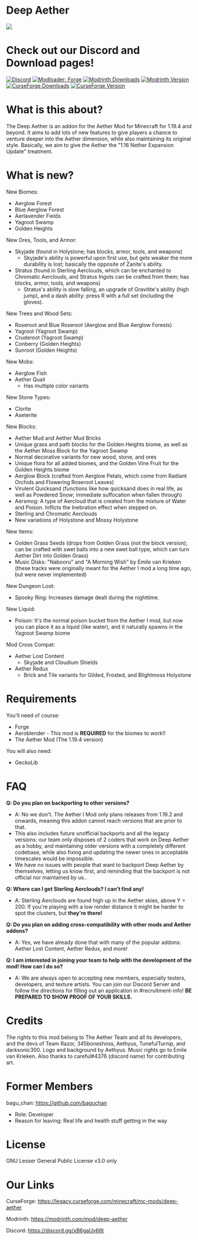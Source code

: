 # Deep Aether
![](https://cdn.discordapp.com/attachments/1045643746089373747/1104824924520063126/image.png)

# Check out our Discord and Download pages!

[![Discord](https://img.shields.io/discord/118816101936267265.svg?label=discord&logoColor=FFFFFF&logo=discord&color=7289DA&style=flat-square)](https://discord.gg/mnGnZKRRK3)
[![Modloader: Forge](https://img.shields.io/badge/mod%20loader-forge-CC974D?style=flat-square)](https://files.minecraftforge.net/net/minecraftforge/forge/)
[![Modrinth Downloads](https://img.shields.io/modrinth/dt/YhmgMVyu?color=00AF5C&logo=modrinth)](https://modrinth.com/mod/deep-aether)
[![Modrinth Version](https://img.shields.io/modrinth/game-versions/YhmgMVyu?color=00AF5C&label=latest&logo=modrinth&last=true)](https://modrinth.com/mod/deep-aether)
[![CurseForge Downloads](http://cf.way2muchnoise.eu/852465.svg)](https://www.curseforge.com/minecraft/mc-mods/deep-aether)
[![CurseForge Version](http://cf.way2muchnoise.eu/versions/852465_latest.svg)](https://www.curseforge.com/minecraft/mc-mods/deep-aether)

# What is this about?

The Deep Aether is an addon for the Aether Mod for Minecraft for 1.19.4 and beyond.
It aims to add lots of new features to give players a chance to venture deeper into the Aether dimension, while also maintaining its original style.
Basically, we aim to give the Aether the "1.16 Nether Expansion Update" treatment.
 
 # What is new?

New Biomes:
 - Aerglow Forest
 - Blue Aerglow Forest
 - Aerlavender Fields
 - Yagroot Swamp
 - Golden Heights
 
New Ores, Tools, and Armor:
 - Skyjade (found in Holystone; has blocks, armor, tools, and weapons)
   - Skyjade's ability is powerful upon first use, but gets weaker the more durability is lost; basically the opposite of Zanite's ability.
 - Stratus (found in Sterling Aerclouds, which can be enchanted to Chromatic Aerclouds, and Stratus Ingots can be crafted from them; has blocks, armor, tools, and weapons)
   - Stratus's ability is slow falling, an upgrade of Gravitite's ability (high jump), and a dash ability: press R with a full set (including the gloves).
  
New Trees and Wood Sets:
 - Roseroot and Blue Roseroot (Aerglow and Blue Aerglow Forests)
 - Yagroot (Yagroot Swamp)
 - Cruderoot (Yagroot Swamp)
 - Conberry (Golden Heights)
 - Sunroot (Golden Heights)
 
New Mobs:
 - Aerglow Fish
 - Aether Quail
   - Has multiple color variants
 
New Stone Types:
 - Clorite
 - Aseterite
 
New Blocks:
 - Aether Mud and Aether Mud Bricks
 - Unique grass and path blocks for the Golden Heights biome, as well as the Aether Moss Block for the Yagroot Swamp
 - Normal decorative variants for new wood, stone, and ores
 - Unique flora for all added biomes, and the Golden Vine Fruit for the Golden Heights biome
 - Aerglow Block (crafted from Aerglow Petals, which come from Radiant Orchids and Flowering Roseroot Leaves)
 - Virulent Quicksand (functions like how quicksand does in real life, as well as Powdered Snow; immediate suffocation when fallen through)
 - Aersmog: A type of Aercloud that is created from the mixture of Water and Poison. Inflicts the Inebration effect when stepped on.
 - Sterling and Chromatic Aerclouds
 - New variations of Holystone and Mossy Holystone
 
New Items:
 - Golden Grass Seeds (drops from Golden Grass (not the block version); can be crafted with swet balls into a new swet ball type, which can turn Aether Dirt into Golden Grass)
 - Music Disks: "Nabooru" and "A Morning Wish" by Emile van Krieken (these tracks were originally meant for the Aether I mod a long time ago, but were never implemented)

New Dungeon Loot:
 - Spooky Ring: Increases damage dealt during the nighttime.

New Liquid:
 - Poison: It's the normal poison bucket from the Aether I mod, but now you can place it as a liquid (like water), and it naturally spawns in the Yagroot Swamp biome

Mod Cross Compat:
 - Aether Lost Content
    - Skyjade and Cloudium Shields
 - Aether Redux
    - Brick and Tile variants for Gilded, Frosted, and Blightmoss Holystone

# Requirements

You'll need of course:
 - Forge
 - Aeroblender - This mod is **REQUIRED** for the biomes to work!!
 - The Aether Mod (The 1.19.4 version)
 
 You will also need:
 - GeckoLib

 
# FAQ

__Q: Do you plan on backporting to other versions?__
  - A: No we don't. The Aether I Mod only plans releases from 1.19.2 and onwards, meaning this addon cannot reach versions that are prior to that.
  - This also includes future unofficial backports and all the legacy versions: our team only disposes of 2 coders that work on Deep Aether as a hobby, and maintaining older versions with a completely different codebase, while also fixing and updating the newer ones in acceptable timescales would be impossible.
  - We have no issues with people that want to backport Deep Aether by themselves, letting us know first, and reminding that the backport is not official nor maintained by us..

__Q: Where can I get Sterling Aerclouds? I can't find any!__
  - A: Sterling Aerclouds are found high up in the Aether skies, above Y = 200. If you're playing with a low render distance it might be harder to spot the clusters, but __they're there!__

__Q: Do you plan on adding cross-compatibility with other mods and Aether addons?__
  - A: Yes, we have already done that with many of the popular addons: Aether Lost Content, Aether Redux, and more!

__Q: I am interested in joining your team to help with the development of the mod! How can I do so?__
  - A: We are always open to accepting new members, especially testers, developers, and texture artists. You can join our Discord Server and follow the directions for filling out an application in #recruitment-info! __BE PREPARED TO SHOW PROOF OF YOUR SKILLS.__


# Credits

The rights to this mod belong to The Aether Team and all its developers, and the devs of Team Razor, 345boneshoss, Aethyus, TunefulTurnip, and darksonic300. Logo and background by Aethyus. Music rights go to Emile van Krieken. Also thanks to careful#4376 (discord name) for contributing art.


# Former Members

bagu_chan: https://github.com/baguchan
  - Role: Developer
  - Reason for leaving: Real life and health stuff getting in the way


# License

GNU Lesser General Public License v3.0 only


# Our Links

CurseForge: https://legacy.curseforge.com/minecraft/mc-mods/deep-aether

Modrinth: https://modrinth.com/mod/deep-aether

Discord: https://discord.gg/xB6gaUv66t
